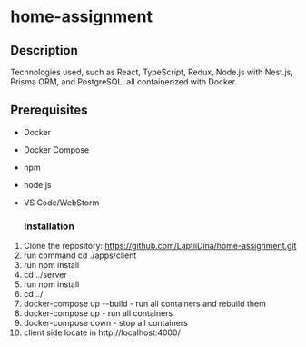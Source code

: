# home-assignment

## Description
Technologies used, such as React, TypeScript, Redux, Node.js with Nest.js, Prisma ORM, and PostgreSQL, all containerized with Docker.

## Prerequisites
- Docker
- Docker Compose
- npm
- node.js
- VS Code/WebStorm
  
  ### Installation
1. Clone the repository: https://github.com/LaptiiDina/home-assignment.git
2. run command cd ./apps/client
3. run npm install
4.  cd ../server
5.  run npm install
6.  cd ../
7.  docker-compose up --build - run all containers and rebuild them
8.  docker-compose up - run all containers
9.  docker-compose down  - stop all containers
10.  client side locate in http://localhost:4000/